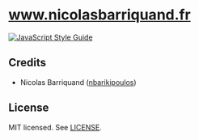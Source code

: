 # www.nicolasbarriquand.fr

[![JavaScript Style Guide][standard-image]][standard-url]

## Credits

- Nicolas Barriquand ([nbarikipoulos](https://github.com/nbarikipoulos))

## License

MIT licensed. See [LICENSE](./LICENSE.md).

[standard-url]: https://standardjs.com
[standard-image]: https://img.shields.io/badge/code_style-standard-brightgreen.svg
